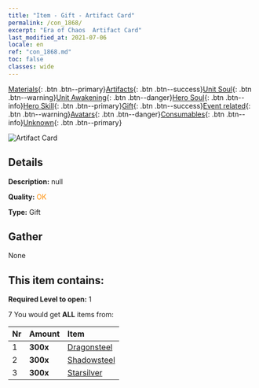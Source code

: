 ```yaml
---
title: "Item - Gift - Artifact Card"
permalink: /con_1868/
excerpt: "Era of Chaos  Artifact Card"
last_modified_at: 2021-07-06
locale: en
ref: "con_1868.md"
toc: false
classes: wide
---
```

 [Materials](/Items/){: .btn .btn--primary}[Artifacts](/Items/Artifacts/){: .btn .btn--success}[Unit Soul](/Items/UnitSoul/){: .btn .btn--warning}[Unit Awakening](/Items/UnitAwakening/){: .btn .btn--danger}[Hero Soul](/Items/HeroSoul/){: .btn .btn--info}[Hero Skill](/Items/HeroSkill/){: .btn .btn--primary}[Gift](/Items/Gift/){: .btn .btn--success}[Event related](/Items/Events/){: .btn .btn--warning}[Avatars](/Items/Avatars/){: .btn .btn--danger}[Consumables](/Items/Consumables/){: .btn .btn--info}[Unknown](/Items/Unknown/){: .btn .btn--primary}

 ![Artifact Card](/images/t/i_907318.png)

## Details
 **Description:** null

 **Quality:** <span style="color: #FF8C00">OK</span>

 **Type:** Gift

## Gather

  None

## This item contains:

 **Required Level to open:** 1

 7 You would get **ALL** items  from:

  | Nr | Amount |     Item    |
  |:---|:-------|:------------|
  | 1 |  **300x** | [Dragonsteel](/Items/con_880/) |  | 
  | 2 |  **300x** | [Shadowsteel](/Items/con_881/) |  | 
  | 3 |  **300x** | [Starsilver](/Items/con_882/) |  | 
